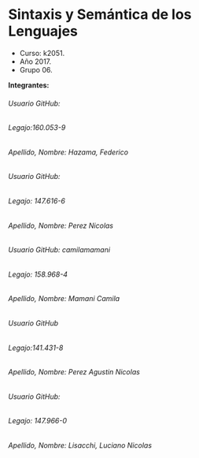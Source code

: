 # Sintaxis y Semántica de los Lenguajes
- Curso: k2051.
- Año 2017.
- Grupo 06.

**Integrantes:**
<h6>Usuario GitHub:</h6>
<h6>Legajo:160.053-9</h6>
<h6>Apellido, Nombre: Hazama, Federico</h6>

<h6>Usuario GitHub: </h6>
<h6>Legajo: 147.616-6</h6>
<h6>Apellido, Nombre: Perez Nicolas</h6>

<h6>Usuario GitHub: camilamamani</h6>
<h6>Legajo: 158.968-4</h6>
<h6>Apellido, Nombre: Mamani Camila</h6>

<h6>Usuario GitHub</h6>
<h6>Legajo:141.431-8</h6>
<h6>Apellido, Nombre: Perez Agustin Nicolas</h6>

<h6>Usuario GitHub:</h6>
<h6>Legajo: 147.966-0</h6>
<h6>Apellido, Nombre: Lisacchi, Luciano Nicolas</h6>

